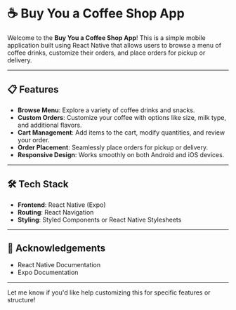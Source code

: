# ☕ Buy You a Coffee Shop App

Welcome to the **Buy You a Coffee Shop App**! This is a simple mobile application built using React Native that allows users to browse a menu of coffee drinks, customize their orders, and place orders for pickup or delivery.

---

## 📋 Features

- **Browse Menu**: Explore a variety of coffee drinks and snacks.
- **Custom Orders**: Customize your coffee with options like size, milk type, and additional flavors.
- **Cart Management**: Add items to the cart, modify quantities, and review your order.
- **Order Placement**: Seamlessly place orders for pickup or delivery.
- **Responsive Design**: Works smoothly on both Android and iOS devices.

---

## 🛠️ Tech Stack

- **Frontend**: React Native (Expo)
- **Routing**: React Navigation
- **Styling**: Styled Components or React Native Stylesheets

---

## 🎉 Acknowledgements

- React Native Documentation
- Expo Documentation

---

Let me know if you'd like help customizing this for specific features or structure!
